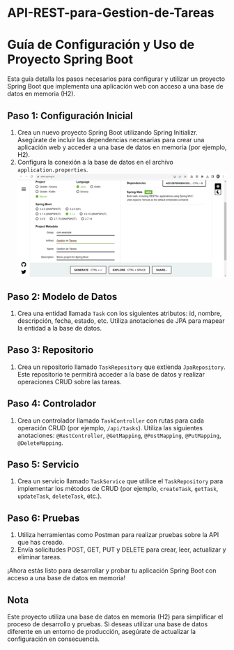 # API-REST-para-Gestion-de-Tareas
# Guía de Configuración y Uso de Proyecto Spring Boot

Esta guía detalla los pasos necesarios para configurar y utilizar un proyecto Spring Boot que implementa una aplicación web con acceso a una base de datos en memoria (H2).

## Paso 1: Configuración Inicial

1. Crea un nuevo proyecto Spring Boot utilizando Spring Initializr. Asegúrate de incluir las dependencias necesarias para crear una aplicación web y acceder a una base de datos en memoria (por ejemplo, H2).
2. Configura la conexión a la base de datos en el archivo `application.properties`.
![Logo de la ESPE](img/1.png)

## Paso 2: Modelo de Datos

1. Crea una entidad llamada `Task` con los siguientes atributos: id, nombre, descripción, fecha, estado, etc. Utiliza anotaciones de JPA para mapear la entidad a la base de datos.

## Paso 3: Repositorio

1. Crea un repositorio llamado `TaskRepository` que extienda `JpaRepository`. Este repositorio te permitirá acceder a la base de datos y realizar operaciones CRUD sobre las tareas.

## Paso 4: Controlador

1. Crea un controlador llamado `TaskController` con rutas para cada operación CRUD (por ejemplo, `/api/tasks`). Utiliza las siguientes anotaciones: `@RestController`, `@GetMapping`, `@PostMapping`, `@PutMapping`, `@DeleteMapping`.

## Paso 5: Servicio

1. Crea un servicio llamado `TaskService` que utilice el `TaskRepository` para implementar los métodos de CRUD (por ejemplo, `createTask`, `getTask`, `updateTask`, `deleteTask`, etc.).

## Paso 6: Pruebas

1. Utiliza herramientas como Postman para realizar pruebas sobre la API que has creado.
2. Envía solicitudes POST, GET, PUT y DELETE para crear, leer, actualizar y eliminar tareas.

¡Ahora estás listo para desarrollar y probar tu aplicación Spring Boot con acceso a una base de datos en memoria!

## Nota

Este proyecto utiliza una base de datos en memoria (H2) para simplificar el proceso de desarrollo y pruebas. Si deseas utilizar una base de datos diferente en un entorno de producción, asegúrate de actualizar la configuración en consecuencia.
